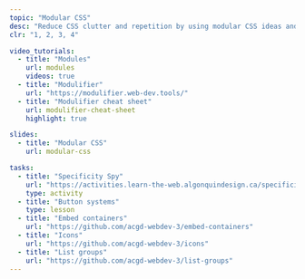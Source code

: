 ```yaml
---
topic: "Modular CSS"
desc: "Reduce CSS clutter and repetition by using modular CSS ideas and pre-built components."
clr: "1, 2, 3, 4"

video_tutorials:
  - title: "Modules"
    url: modules
    videos: true
  - title: "Modulifier"
    url: "https://modulifier.web-dev.tools/"
  - title: "Modulifier cheat sheet"
    url: modulifier-cheat-sheet
    highlight: true

slides:
  - title: "Modular CSS"
    url: modular-css

tasks:
  - title: "Specificity Spy"
    url: "https://activities.learn-the-web.algonquindesign.ca/specificity-spy/"
    type: activity
  - title: "Button systems"
    type: lesson
  - title: "Embed containers"
    url: "https://github.com/acgd-webdev-3/embed-containers"
  - title: "Icons"
    url: "https://github.com/acgd-webdev-3/icons"
  - title: "List groups"
    url: "https://github.com/acgd-webdev-3/list-groups"
---
```

